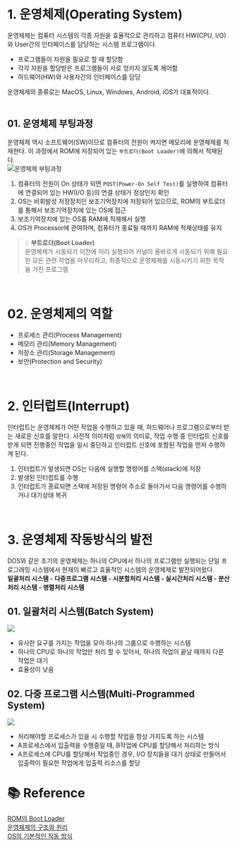 # 1. 운영체제(Operating System)

운영체제는 컴퓨터 시스템의 각종 자원을 효율적으로 관리하고 컴퓨터 HW(CPU, I/O)와 User간의 인터페이스를 담당하는 시스템 프로그램이다.<br />

- 프로그램들이 자원을 필요로 할 때 할당함
- 각각 자원을 할당받은 프로그램들이 서로 엉키지 않도록 제어함
- 하드웨어(HW)와 사용자간의 인터페이스를 담당

운영체제의 종류로는 MacOS, Linux, Windows, Android, iOS가 대표적이다.
<br /><br />

## 01. 운영체제 부팅과정

운영체제 역시 소프트웨어(SW)이므로 컴퓨터의 전원이 켜지면 메모리에 운영체제를 적재한다. 이 과정에서 ROM에 저장되어 있는 `부트로더(Boot Loader)`에 의해서 적재된다.<br />
![운영체제 부팅과정](https://vividswan.github.io/assets/images/201101-2.png)<br />

1. 컴퓨터의 전원이 On 상태가 되면 `POST(Power-On Self Test)`를 실행하여 컴퓨터에 연결되어 있는 HW(I/O 등)의 연결 상태가 정상인지 확인
2. OS는 비휘발성 저장장치인 보조기억장치에 저장되어 있으므로, ROM의 부트로더를 통해서 보조기억장치에 있는 OS에 접근
3. 보조기억장치에 있는 OS를 RAM에 적재해서 실행
4. OS가 Processor에 관여하며, 컴퓨터가 종료될 때까지 RAM에 적재상태를 유지

> 💡 **부트로더(Boot Loader)**<br />
> 운영체제가 시동되기 이전에 미리 실행되어 커널이 올바르게 시동되기 위해 필요한 모든 관련 작업을 마무리하고, 최종적으로 운영체제를 시동시키기 위한 목적을 가진 프로그램

<br />

# 02. 운영체제의 역할

- 프로세스 관리(Process Management)
- 메모리 관리(Memory Management)
- 저장소 관리(Storage Management)
- 보안(Protection and Security)

<br />

# 2. 인터럽트(Interrupt)

인터럽트는 운영체제가 어떤 작업을 수행하고 있을 때, 하드웨어나 프로그램으로부터 받는 새로운 신호를 말한다. 사전적 의미처럼 `방해`의 의미로, 작업 수행 중 인터럽트 신호를 받게 되면 진행중인 작업을 일시 중단하고 인터럽트 신호에 포함된 작업을 먼저 수행하게 된다.

1. 인터럽트가 발생되면 OS는 다음에 실행할 명령어를 스택(stack)에 저장
2. 발생된 인터럽트를 수행
3. 인터럽트가 종료되면 스택에 저장된 명령어 주소로 돌아가서 다음 명령어를 수행하거나 대기상태 복귀

<br />

# 3. 운영체제 작동방식의 발전

DOS와 같은 초기의 운영체제는 하나의 CPU에서 하나의 프로그램만 실행되는 단일 프로그래밍 시스템에서 현재의 빠르고 효율적인 시스템의 운영체제로 발전되어왔다.<br />
**일괄처리 시스탬 - 다중프로그램 시스템 - 시분할처리 시스템 - 실시간처리 시스템 - 분산처리 시스템 - 병렬처리 시스템**

## 01. 일괄처리 시스템(Batch System)

![](https://img1.daumcdn.net/thumb/R1280x0/?scode=mtistory2&fname=https%3A%2F%2Fblog.kakaocdn.net%2Fdn%2FdQp4a3%2Fbtq4F1ORZCJ%2FPuXBXMfVbR9KNjfDrajSkK%2Fimg.png)<br />

- 유사한 요구를 가지는 작업을 모아 하나의 그룹으로 수행하는 시스템
- 하나의 CPU로 하나의 작업만 처리 할 수 있어서, 하나의 작업이 끝날 때까지 다른 작업은 대기
- 효율성이 낮음

## 02. 다중 프로그램 시스템(Multi-Programmed System)

![](https://img1.daumcdn.net/thumb/R1280x0/?scode=mtistory2&fname=https%3A%2F%2Fblog.kakaocdn.net%2Fdn%2Fb34vKR%2Fbtq4Ec37UPv%2F7Ukxg6JqAQW7hUBwZRfon1%2Fimg.png)<br />

- 처리해야할 프로세스가 있을 시 수행할 작업을 항상 가지도록 하는 시스템
- A프로세스에서 입출력을 수행중일 때, B작업에 CPU를 할당해서 처리하는 방식
- A프로세스에 CPU를 할당해서 작업중인 경우, I/O 장치들을 대기 상태로 만들어서 입출력이 필요한 작업에게 입출력 리소스를 할당

# 📚 Reference

[ROM의 Boot Loader](https://vividswan.github.io/2020/11/01/%EC%9A%B4%EC%98%81%EC%B2%B4%EC%A0%9C-ROM%EC%9D%98-Boot-Loader.html)<br />
[운영체제의 구조와 원리](https://velog.io/@brian_kim/OS-%EC%9A%B4%EC%98%81%EC%B2%B4%EC%A0%9C-%EA%B5%AC%EC%A1%B0%EC%99%80-%EC%9B%90%EB%A6%AC)<br />
[OS의 기본적인 작동 방식](https://choirim.tistory.com/65)<br />
